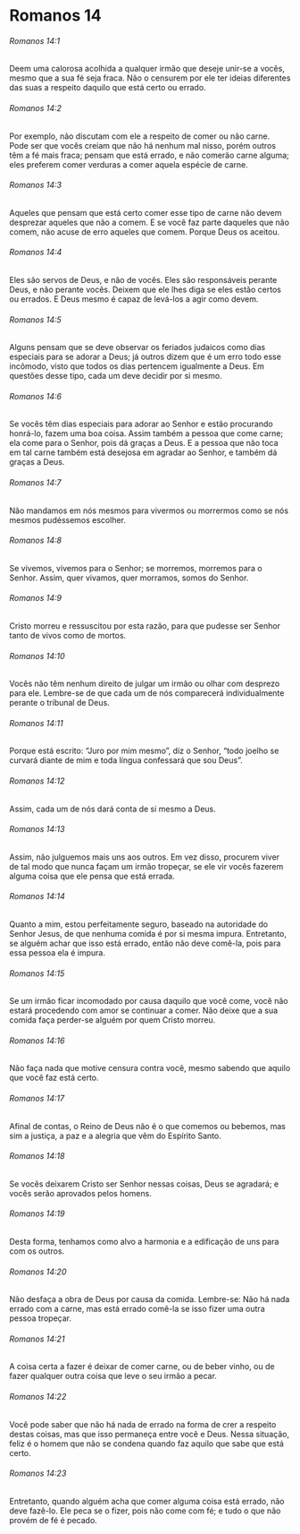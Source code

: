 # Romanos 14

###### Romanos 14:1

Deem uma calorosa acolhida a qualquer irmão que deseje unir-se a vocês, mesmo que a sua fé seja fraca. Não o censurem por ele ter ideias diferentes das suas a respeito daquilo que está certo ou errado.

###### Romanos 14:2

Por exemplo, não discutam com ele a respeito de comer ou não carne. Pode ser que vocês creiam que não há nenhum mal nisso, porém outros têm a fé mais fraca; pensam que está errado, e não comerão carne alguma; eles preferem comer verduras a comer aquela espécie de carne.

###### Romanos 14:3

Aqueles que pensam que está certo comer esse tipo de carne não devem desprezar aqueles que não a comem. E se você faz parte daqueles que não comem, não acuse de erro aqueles que comem. Porque Deus os aceitou.

###### Romanos 14:4

Eles são servos de Deus, e não de vocês. Eles são responsáveis perante Deus, e não perante vocês. Deixem que ele lhes diga se eles estão certos ou errados. E Deus mesmo é capaz de levá-los a agir como devem.

###### Romanos 14:5

Alguns pensam que se deve observar os feriados judaicos como dias especiais para se adorar a Deus; já outros dizem que é um erro todo esse incômodo, visto que todos os dias pertencem igualmente a Deus. Em questões desse tipo, cada um deve decidir por si mesmo.

###### Romanos 14:6

Se vocês têm dias especiais para adorar ao Senhor e estão procurando honrá-lo, fazem uma boa coisa. Assim também a pessoa que come carne; ela come para o Senhor, pois dá graças a Deus. E a pessoa que não toca em tal carne também está desejosa em agradar ao Senhor, e também dá graças a Deus.

###### Romanos 14:7

Não mandamos em nós mesmos para vivermos ou morrermos como se nós mesmos pudéssemos escolher.

###### Romanos 14:8

Se vivemos, vivemos para o Senhor; se morremos, morremos para o Senhor. Assim, quer vivamos, quer morramos, somos do Senhor.

###### Romanos 14:9

Cristo morreu e ressuscitou por esta razão, para que pudesse ser Senhor tanto de vivos como de mortos.

###### Romanos 14:10

Vocês não têm nenhum direito de julgar um irmão ou olhar com desprezo para ele. Lembre-se de que cada um de nós comparecerá individualmente perante o tribunal de Deus.

###### Romanos 14:11

Porque está escrito: “Juro por mim mesmo”, diz o Senhor, “todo joelho se curvará diante de mim e toda língua confessará que sou Deus”.

###### Romanos 14:12

Assim, cada um de nós dará conta de si mesmo a Deus.

###### Romanos 14:13

Assim, não julguemos mais uns aos outros. Em vez disso, procurem viver de tal modo que nunca façam um irmão tropeçar, se ele vir vocês fazerem alguma coisa que ele pensa que está errada.

###### Romanos 14:14

Quanto a mim, estou perfeitamente seguro, baseado na autoridade do Senhor Jesus, de que nenhuma comida é por si mesma impura. Entretanto, se alguém achar que isso está errado, então não deve comê-la, pois para essa pessoa ela é impura.

###### Romanos 14:15

Se um irmão ficar incomodado por causa daquilo que você come, você não estará procedendo com amor se continuar a comer. Não deixe que a sua comida faça perder-se alguém por quem Cristo morreu.

###### Romanos 14:16

Não faça nada que motive censura contra você, mesmo sabendo que aquilo que você faz está certo.

###### Romanos 14:17

Afinal de contas, o Reino de Deus não é o que comemos ou bebemos, mas sim a justiça, a paz e a alegria que vêm do Espírito Santo.

###### Romanos 14:18

Se vocês deixarem Cristo ser Senhor nessas coisas, Deus se agradará; e vocês serão aprovados pelos homens.

###### Romanos 14:19

Desta forma, tenhamos como alvo a harmonia e a edificação de uns para com os outros.

###### Romanos 14:20

Não desfaça a obra de Deus por causa da comida. Lembre-se: Não há nada errado com a carne, mas está errado comê-la se isso fizer uma outra pessoa tropeçar.

###### Romanos 14:21

A coisa certa a fazer é deixar de comer carne, ou de beber vinho, ou de fazer qualquer outra coisa que leve o seu irmão a pecar.

###### Romanos 14:22

Você pode saber que não há nada de errado na forma de crer a respeito destas coisas, mas que isso permaneça entre você e Deus. Nessa situação, feliz é o homem que não se condena quando faz aquilo que sabe que está certo.

###### Romanos 14:23

Entretanto, quando alguém acha que comer alguma coisa está errado, não deve fazê-lo. Ele peca se o fizer, pois não come com fé; e tudo o que não provém de fé é pecado.

